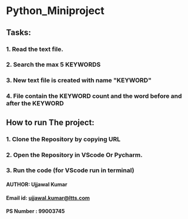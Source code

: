 # Python_Miniproject

## Tasks:
###  1. Read the text file.
###  2. Search the max 5 KEYWORDS
###  3. New text file is created with name "KEYWORD"
###  4. File contain the KEYWORD count and the word before and after the KEYWORD

## How to run The project:
### 1. Clone the Repository by copying URL
### 2. Open the Repository in VScode Or Pycharm.
### 3. Run the code (for VScode run in terminal)

#### AUTHOR: Ujjawal Kumar
#### Email id: ujjawal.kumar@ltts.com
#### PS Number : 99003745

